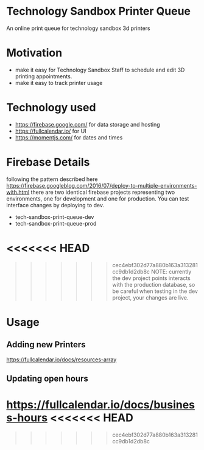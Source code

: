 # Technology Sandbox Printer Queue
An online print queue for technology sandbox 3d printers

# Motivation
- make it easy for Technology Sandbox Staff to schedule and edit 3D printing appointments.
- make it easy to track printer usage

# Technology used
- https://firebase.google.com/ for data storage and hosting
- https://fullcalendar.io/ for UI
- https://momentjs.com/ for dates and times

# Firebase Details
following the pattern described here https://firebase.googleblog.com/2016/07/deploy-to-multiple-environments-with.html there are two identical firebase projects representing two environments, one for development and one for production. You can test interface changes by deploying to dev.

- tech-sandbox-print-queue-dev
- tech-sandbox-print-queue-prod

<<<<<<< HEAD
=======

>>>>>>> cec4ebf302d77a880b163a313281cc9db1d2db8c
NOTE: currently the dev project points interacts with the production database, so be careful when testing in the dev project, your changes are live.

# Usage

## Adding new Printers
https://fullcalendar.io/docs/resources-array

## Updating open hours
https://fullcalendar.io/docs/business-hours
<<<<<<< HEAD
=======


>>>>>>> cec4ebf302d77a880b163a313281cc9db1d2db8c
